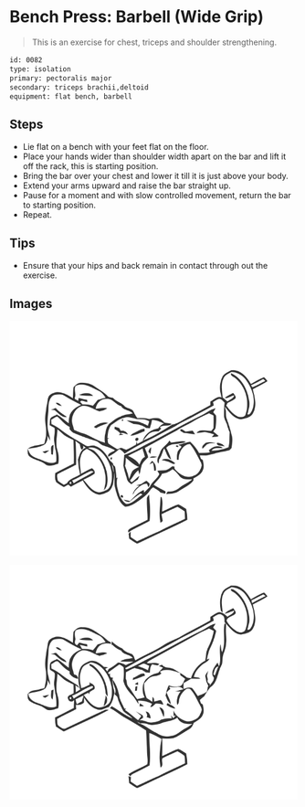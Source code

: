 # Bench Press: Barbell (Wide Grip)
> This is an exercise for chest, triceps and shoulder strengthening.

``` 
id: 0082 
type: isolation 
primary: pectoralis major 
secondary: triceps brachii,deltoid 
equipment: flat bench, barbell 
``` 

## Steps

 - Lie flat on a bench with your feet flat on the floor.
 - Place your hands wider than shoulder width apart on the bar and lift it off the rack, this is starting position.
 - Bring the bar over your chest and lower it till it is just above your body.
 - Extend your arms upward and raise the bar straight up.
 - Pause for a moment and with slow controlled movement, return the bar to starting position.
 - Repeat.

## Tips

 - Ensure that your hips and back remain in contact through out the exercise.

## Images

![](./../svg/0082-relaxation.svg)

![](./../svg/0082-tension.svg)
